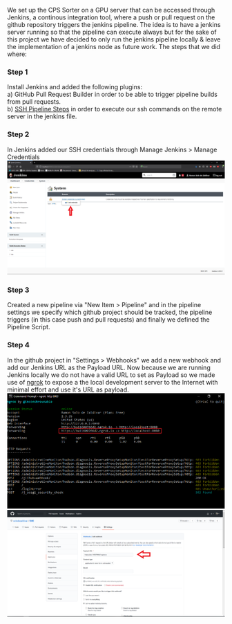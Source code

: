 We set up the CPS Sorter on a GPU server that can be accessed through Jenkins, a continous integration tool, where a push or pull request on the github repository triggers the jenkins pipeline.
The idea is to have a jenkins server running so that the pipeline can execute always but for the sake of this project we have decided to only run the jenkins pipeline locally & leave the implementation of a jenkins node as future work.
The steps that we did where:
### Step 1
Install Jenkins and added the following plugins: 
<br />a) GitHub Pull Request Builder in order to be able to trigger pipeline builds from pull requests.
<br />b) [SSH Pipeline Steps](https://www.jenkins.io/doc/pipeline/steps/ssh-steps/) in order to execute our ssh commands on the remote server in the jenkins file.

### Step 2
In Jenkins added our SSH credentials through Manage Jenkins > Manage Credentials ![](https://github.com/janousy/CPS-DevOps/blob/main/pipeline/resources/credentials.png)
### Step 3
Created a new pipeline via "New Item > Pipeline" and in the pipeline settings we specify which github project should be tracked, the pipeline triggers (in this case push and pull requests)
and finally we defined the Pipeline Script.

### Step 4 
In the github project in "Settings > Webhooks" we add a new webhook and add our Jenkins URL as the Payload URL. Now because we are running Jenkins locally we do not have a valid
URL to set as Payload so we made use of [ngrok](https://ngrok.com/) to expose a the local development server to the Internet with minimal effort and use it's URL as payload.
![](https://github.com/janousy/CPS-DevOps/blob/main/pipeline/resources/ngroki.png)
![](https://github.com/janousy/CPS-DevOps/blob/main/pipeline/resources/githubwebhook.png)
